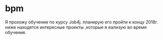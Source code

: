 # bpm
Я прохожу обучение по курсу Job4j.
планирую его пройти к концу 2018г.
ниже находятся интересные проекты ,которые 
я еализую во время обучения.